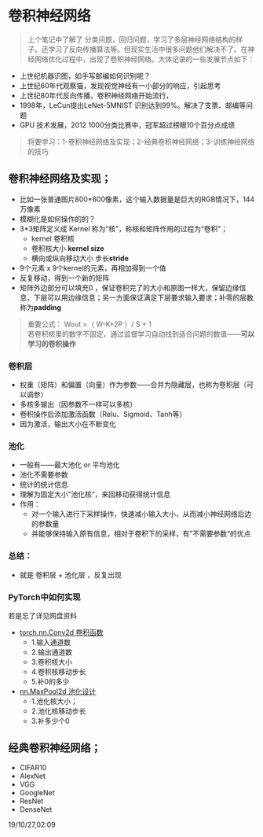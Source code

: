 # 卷积神经网络
> 上个笔记中了解了 分类问题，回归问题，学习了多层神经网络结构的样子。还学习了反向传播算法等。但现实生活中很多问题他们解决不了。在神经网络优化过程中，出现了卷积神经网络。大体记录的一些发展节点如下：
- 上世纪机器识图，如手写邮编如何识别呢？
- 上世纪60年代观察猫，发现视觉神经有一小部分的响应，引起思考
- 上世纪80年代反向传播，卷积神经网络开始流行，
- 1998年，LeCun提出LeNet-5MNIST 识别达到99%。解决了支票、邮编等问题
- GPU 技术发展，2012 1000分类比赛中，冠军超过榜眼10个百分点成绩
> 将要学习：1-卷积神经网络及实现；2-经典卷积神经网络；3-训练神经网络的技巧

## 卷积神经网络及实现；
- 比如一张普通图片800*600像素，这个输入数据量是巨大的RGB情况下，144万像素
- 模糊化是如何操作的的？
- 3*3矩阵定义成 Kernel 称为“核”，称核和矩阵作用的过程为“卷积”；
    - kernel 卷积核
    - 卷积核大小 **kernel size**
    - 横向或纵向移动大小 步长**stride**
- 9个元素 x 9个kernel的元素，再相加得到一个值
- 反复移动，得到一个新的矩阵
- 矩阵外边部分可以填充0 ，保证卷积完了的大小和原图一样大，保留边缘信息，下层可以用边缘信息；另一方面保证满足下层要求输入要求；补零的层数称为**padding**
> 重要公式： Wout =（ W-K+2P ）/ S + 1  
> 若卷积核里的数字不固定，通过监督学习自动找到适合问题的数值——**可以学习的卷积操作**

### **卷积层**
- 权重（矩阵）和偏置（向量）作为参数——合并为隐藏层，也称为卷积层（可以调参）
- 多核多输出（因参数不一样可以多核）
- 卷积操作后添加激活函数（Relu、Sigmoid、Tanh等）
- 因为激活，输出大小在不断变化

### **池化**
- 一般有——最大池化 or 平均池化
- 池化不需要参数
- 统计的统计信息
- 理解为固定大小”池化核“，来回移动获得统计信息
- 作用：
    - 对一个输入进行下采样操作，快速减小输入大小，从而减小神经网络后边的参数量
    - 并能够保持输入原有信息，相对于卷积下的采样，有”不需要参数“的优点

### 总结：
- 就是 卷积层 + 池化层 ，反复出现

### **PyTorch中如何实现** 
若是忘了详见网盘资料

- [torch.nn.Conv2d 卷积函数](https://pytorch.org/docs/stable/nn.html#conv2d)
    - 1.输入通道数
    - 2.输出通道数
    - 3.卷积核大小
    - 4.卷积核移动步长
    - 5.补0的多少
- [nn.MaxPool2d 池化设计](https://pytorch.org/docs/stable/nn.html#maxpool2d)
    - 1.池化核大小；
    - 2.池化核移动步长
    - 3.补多少个0

## 经典卷积神经网络；
- CIFAR10
- AlexNet
- VGG
- GoogleNet
- ResNet
- DenseNet


19/10/27,02:09